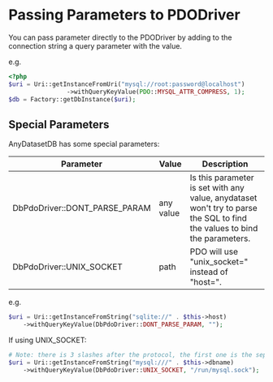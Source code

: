 # Passing Parameters to PDODriver

You can pass parameter directly to the PDODriver by adding to the connection string a query parameter with the value.

e.g.

```php
<?php
$uri = Uri::getInstanceFromUri("mysql://root:password@localhost")
                ->withQueryKeyValue(PDO::MYSQL_ATTR_COMPRESS, 1);
$db = Factory::getDbInstance($uri);
 ```

## Special Parameters

AnyDatasetDB has some special parameters:

| Parameter                      | Value     | Description                                                                                                               |
|--------------------------------|-----------|---------------------------------------------------------------------------------------------------------------------------|
| DbPdoDriver::DONT_PARSE_PARAM  | any value | Is this parameter is set with any value, anydataset won't try to parse the SQL to find the values to bind the parameters. |
| DbPdoDriver::UNIX_SOCKET       | path      | PDO will use "unix_socket=" instead of "host=".                                                                           |
e.g.

```php
$uri = Uri::getInstanceFromString("sqlite://" . $this->host)
    ->withQueryKeyValue(DbPdoDriver::DONT_PARSE_PARAM, "");
```

If using UNIX_SOCKET:

```php
# Note: there is 3 slashes after the protocol, the first one is the separator between the protocol and the host
$uri = Uri::getInstanceFromString("mysql:///" . $this->dbname)
    ->withQueryKeyValue(DbPdoDriver::UNIX_SOCKET, "/run/mysql.sock");
```
